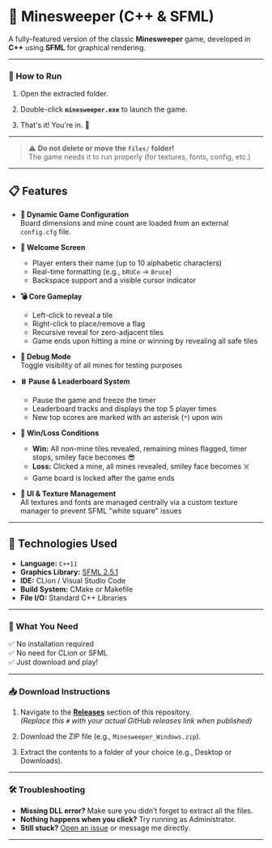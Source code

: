 # 🧨 Minesweeper (C++ & SFML)

A fully-featured version of the classic **Minesweeper** game, developed in **C++** using **SFML** for graphical rendering.

---

### 🚀 How to Run

1. Open the extracted folder.

2. Double-click **`minesweeper.exe`** to launch the game.

3. That's it! You're in. 🎉

---

> ⚠️ **Do not delete or move the `files/` folder!**  
> The game needs it to run properly (for textures, fonts, config, etc.)

---

## 📋 Features

- **🔧 Dynamic Game Configuration**  
  Board dimensions and mine count are loaded from an external `config.cfg` file.

- **🙋 Welcome Screen**
    - Player enters their name (up to 10 alphabetic characters)
    - Real-time formatting (e.g., `bRUCe` → `Bruce`)
    - Backspace support and a visible cursor indicator

- **💣 Core Gameplay**
    - Left-click to reveal a tile
    - Right-click to place/remove a flag
    - Recursive reveal for zero-adjacent tiles
    - Game ends upon hitting a mine or winning by revealing all safe tiles

- **🧪 Debug Mode**  
  Toggle visibility of all mines for testing purposes

- **⏸️ Pause & Leaderboard System**
    - Pause the game and freeze the timer
    - Leaderboard tracks and displays the top 5 player times
    - New top scores are marked with an asterisk (`*`) upon win

- **🏁 Win/Loss Conditions**
    - **Win:** All non-mine tiles revealed, remaining mines flagged, timer stops, smiley face becomes 😎
    - **Loss:** Clicked a mine, all mines revealed, smiley face becomes ☠️
    - Game board is locked after the game ends

- **🎨 UI & Texture Management**  
  All textures and fonts are managed centrally via a custom texture manager to prevent SFML "white square" issues

---

## 🧰 Technologies Used

- **Language:** `C++11`
- **Graphics Library:** [SFML 2.5.1](https://www.sfml-dev.org/)
- **IDE:** CLion / Visual Studio Code
- **Build System:** CMake or Makefile
- **File I/O:** Standard C++ Libraries

---

### 🧩 What You Need

✅ No installation required  
✅ No need for CLion or SFML  
✅ Just download and play!

---

### 📥 Download Instructions

1. Navigate to the **[Releases](#)** section of this repository.  
   *(Replace this `#` with your actual GitHub releases link when published)*

2. Download the ZIP file (e.g., `Minesweeper_Windows.zip`).

3. Extract the contents to a folder of your choice (e.g., Desktop or Downloads).

---

### 🛠️ Troubleshooting

- **Missing DLL error?** Make sure you didn’t forget to extract all the files.
- **Nothing happens when you click?** Try running as Administrator.
- **Still stuck?** [Open an issue](#) or message me directly.

---
